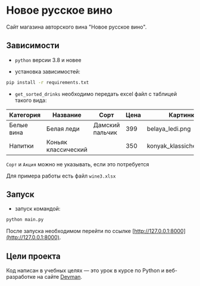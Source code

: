 # Новое русское вино

Сайт магазина авторского вина "Новое русское вино".


## Зависимости
- `python` версии 3.8 и новее

- установка зависимостей:
```bash
pip install -r requirements.txt
```
- `get_sorted_drinks` необходимо передать excel файл с таблицей такого вида:

| Категория | Название | Сорт | Цена | Картинка | Акция |
|----------|----------|----------|------|-------|-------|
|Белые вина|Белая леди|Дамский пальчик|399|belaya_ledi.png|Выгодное предложение|
|Напитки|Коньяк классический||350|konyak_klassicheskyi.png|

`Сорт` и `Акция` можно не указывать, если это потребуется

Для примера работы есть файл `wine3.xlsx`


## Запуск
- запуск командой:
```bash
python main.py
```
После запуска необходимом перейти по ссылке [http://127.0.0.1:8000](http://127.0.0.1:8000).


## Цели проекта

Код написан в учебных целях — это урок в курсе по Python и веб-разработке на сайте [Devman](https://dvmn.org).
